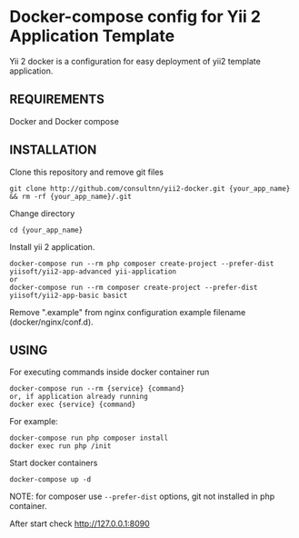 Docker-compose config for Yii 2 Application Template
===================================
Yii 2 docker is a configuration for easy deployment of yii2 template application.

REQUIREMENTS
------------

Docker and Docker compose

INSTALLATION
------------
Clone this repository and remove git files 
~~~
git clone http://github.com/consultnn/yii2-docker.git {your_app_name} && rm -rf {your_app_name}/.git
~~~
Change directory
~~~
cd {your_app_name}
~~~

Install yii 2 application.
~~~
docker-compose run --rm php composer create-project --prefer-dist yiisoft/yii2-app-advanced yii-application
or
docker-compose run --rm composer create-project --prefer-dist yiisoft/yii2-app-basic basict
~~~
Remove ".example" from nginx configuration example filename (docker/nginx/conf.d).

USING
------
For executing commands inside docker container run
~~~
docker-compose run --rm {service} {command}
or, if application already running
docker exec {service} {command}
~~~
For example:
~~~
docker-compose run php composer install
docker exec run php /init
~~~

Start docker containers
~~~
docker-compose up -d
~~~
NOTE: for composer use `--prefer-dist` options, git not installed in php container.

After start check http://127.0.0.1:8090